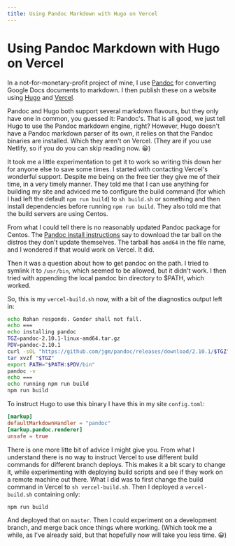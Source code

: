 ```yaml
---
title: Using Pandoc Markdown with Hugo on Vercel
---
```


# Using Pandoc Markdown with Hugo on Vercel

In a not-for-monetary-profit project of mine, I use [Pandoc](https://pandoc.org) for converting Google Docs documents to markdown. I then publish these on a website using [Hugo](https://gohugo.io) and [Vercel](https://vercel.com). 

Pandoc and Hugo both support several markdown flavours, but they only have one in common, you guessed it: Pandoc's. That is all good, we just tell Hugo to use the Pandoc markdown engine, right? However, Hugo doesn't have a Pandoc markdown parser of its own, it relies on that the Pandoc binaries are installed. Which they aren't on Vercel. (They are if you use Netlify, so if you do you can skip reading now. 😀)

It took me a little experimentation to get it to work so writing this down her for anyone else to save some times. I started with contacting Vercel's wonderful support. Despite me being on the free tier they give me of their time, in a very timely manner. They told me that I can use anything for building my site and adviced me to configure the build command (for which I had left the default `npm run build`) to `sh build.sh` or something and then install dependencies before running `npm run build`. They also told me that the build servers are using Centos.

From what I could tell there is no reasonably updated Pandoc package for Centos. The [Pandoc install instructions](https://pandoc.org/installing.html#linux) say to download the tar ball on the distros they don't update themselves. The tarball has `amd64` in the file name, and I wondered if that would work on Vercel. It did.

Then it was a question about how to get pandoc on the path. I tried to symlink it to `/usr/bin`, which seemed to be allowed, but it didn't work. I then tried with appending the local pandoc bin directory to $PATH, which worked.

So, this is my `vercel-build.sh` now, with a bit of the diagnostics output left in:

```sh
echo Rohan responds. Gondor shall not fall.
echo ===
echo installing pandoc
TGZ=pandoc-2.10.1-linux-amd64.tar.gz
PDV=pandoc-2.10.1
curl -sOL "https://github.com/jgm/pandoc/releases/download/2.10.1/$TGZ"
tar xvzf "$TGZ"
export PATH="$PATH:$PDV/bin"
pandoc -v
echo ===
echo running npm run build
npm run build
```

To instruct Hugo to use this binary I have this in my site `config.toml`:

```toml
[markup]
defaultMarkdownHandler = "pandoc"
[markup.pandoc.renderer]
unsafe = true
```

There is one more litte bit of advice I might give you. From what I understand there is no way to instruct Vercel to use different build commands for different branch deploys. This makes it a bit scary to change it, while experimenting with deploying build scripts and see if they work on a remote machine out there. What I did was to first change the build command in Vercel to `sh vercel-build.sh`. Then I deployed a `vercel-build.sh` containing only:

```sh
npm run build
```

And deployed that on `master`. Then I could experiment on a development branch, and merge back once things where working. (Which took me a while, as I've already said, but that hopefully now will take you less time. 😀)


